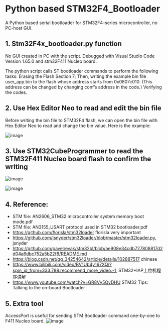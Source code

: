 # Python based STM32F4_Bootloader
 A Python based serial bootloader for STM32F4-series microcontroller, no PC-host GUI.

## 1. Stm32F4x_bootloader.py function
    
No GUI created in PC with the script. Debugged with Visual Studio Code Version 1.65.0 and stm32F411 Nucleo board. 

The python script calls ST bootloader commands to perform the following tasks: 
Erasing the Flash Section 7;
Then, writing the example bin file user_app.bin to the flash whose address starts from 0x0807c010. (This address can be changed by changing conf’s address in the code.) 
Verifying the codes. 

## 2. Use Hex Editor Neo to read and edit the bin file 

Before writing the bin file to STM32F4 flash, we can open the bin file with Hex Editor Neo to read and change the bin value. Here is the example:

![image](https://github.com/shilianzhao/Python-based-STM32F4-Bootloader/assets/31520270/ca64565d-9535-4406-88ff-8f93f8e90861)

## 3.	Use STM32CubeProgrammer to read the STM32F411 Nucleo board flash to confirm the writing

 ![image](https://github.com/shilianzhao/Python-based-STM32F4-Bootloader/assets/31520270/af781af1-5492-4d38-9b75-9284180067bc)

 ![image](https://github.com/shilianzhao/Python-based-STM32F4-Bootloader/assets/31520270/0b5cdf40-08da-4436-b925-ced74f93e4a7)

## 4.	Reference:

* STM file: AN2606_STM32 microcontroller system memory boot mode.pdf
* STM file: AN3155_USART protocol used in STM32 bootloader.pdf
* https://github.com/florisla/stm32loader florisla     very important
* https://github.com/jsnyder/stm32loader/blob/master/stm32loader.py, jsnyder
* https://github.com/pavelrevak/stm32bl/blob/ae908e34cdb727808817d2d04a6dbc752a5b22f8/README.md
* https://blog.csdn.net/qq_34254642/article/details/102887517 chinese  
* https://www.bilibili.com/video/BV1Ub4y167XQ/?spm_id_from=333.788.recommend_more_video.-1, STM32+IAP上位机程序讲解
* https://www.youtube.com/watch?v=GR8Vy5QvDHU STM32 Tips: Talking to the on-board Bootloader

## 5. Extra tool

AccessPort is useful for sending STM Bootloader command one-by-one to F411 Nucleo board.
![image](https://github.com/shilianzhao/Python-based-STM32F4-Bootloader/assets/31520270/498dde6f-2cee-48ec-a310-74352ca56285)



